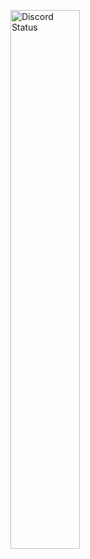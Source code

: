 <p>
	<a href="https://discord.com/users/700728649938370640" target="_blank">
	<img align="right" src="https://lanyard.cnrad.dev/api/700728649938370640?bg=0A0A0A&borderRadius=30px&idleMessage=McK%20ma%20wyjebane%20jajca%20❗" width="47%" alt="Discord Status">	
</p>
